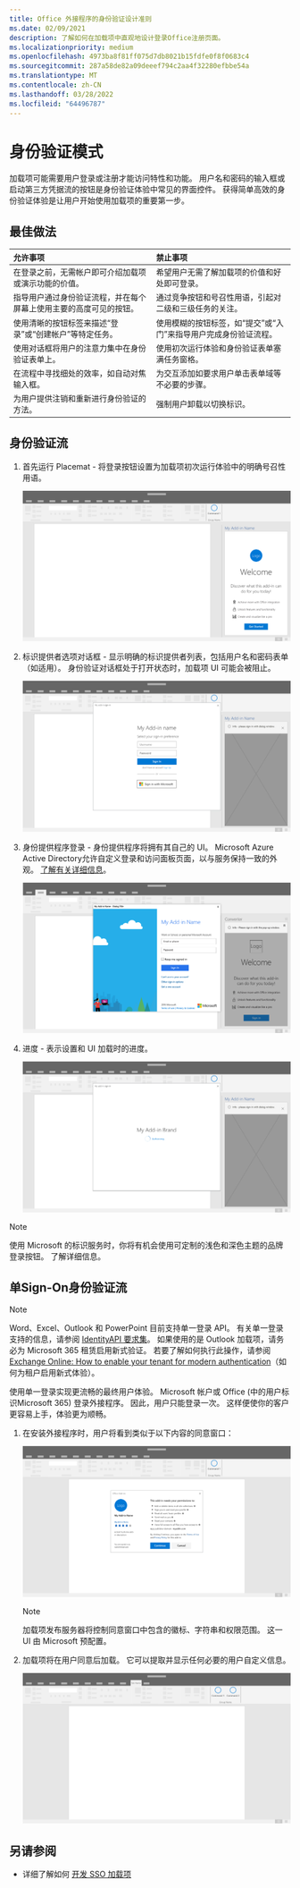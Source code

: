 ```yaml
---
title: Office 外接程序的身份验证设计准则
ms.date: 02/09/2021
description: 了解如何在加载项中直观地设计登录Office注册页面。
ms.localizationpriority: medium
ms.openlocfilehash: 4973ba8f81ff075d7db8021b15fdfe0f8f0683c4
ms.sourcegitcommit: 287a58de82a09deeef794c2aa4f32280efbbe54a
ms.translationtype: MT
ms.contentlocale: zh-CN
ms.lasthandoff: 03/28/2022
ms.locfileid: "64496787"
---
```

# <a name="authentication-patterns"></a>身份验证模式

加载项可能需要用户登录或注册才能访问特性和功能。 用户名和密码的输入框或启动第三方凭据流的按钮是身份验证体验中常见的界面控件。 获得简单高效的身份验证体验是让用户开始使用加载项的重要第一步。

## <a name="best-practices"></a>最佳做法

|允许事项|禁止事项|
|:----|:----|
|在登录之前，无需帐户即可介绍加载项或演示功能的价值。 |希望用户无需了解加载项的价值和好处即可登录。|
|指导用户通过身份验证流程，并在每个屏幕上使用主要的高度可见的按钮。 |通过竞争按钮和号召性用语，引起对二级和三级任务的关注。|
|使用清晰的按钮标签来描述“登录”或“创建帐户”等特定任务。 |使用模糊的按钮标签，如“提交”或“入门”来指导用户完成身份验证流程。|
|使用对话框将用户的注意力集中在身份验证表单上。 |使用初次运行体验和身份验证表单塞满任务窗格。|
|在流程中寻找细处的效率，如自动对焦输入框。 |为交互添加如要求用户单击表单域等不必要的步骤。|
|为用户提供注销和重新进行身份验证的方法。 |强制用户卸载以切换标识。|

## <a name="authentication-flow"></a>身份验证流

1. 首先运行 Placemat - 将登录按钮设置为加载项初次运行体验中的明确号召性用语。

    ![Screenshot showing an add-in task pane in an Office application.](../images/add-in-fre-value-placemat.png)

1. 标识提供者选项对话框 - 显示明确的标识提供者列表，包括用户名和密码表单（如适用）。 身份验证对话框处于打开状态时，加载项 UI 可能会被阻止。

    ![Screenshot showing the Identity Provider Choices dialog in an Office application.](../images/add-in-auth-choices-dialog.png)

1. 身份提供程序登录 - 身份提供程序将拥有其自己的 UI。 Microsoft Azure Active Directory允许自定义登录和访问面板页面，以与服务保持一致的外观。 [了解有关详细信息](/azure/active-directory/fundamentals/customize-branding)。

    ![Screenshot showing the Identity Provider Sign-in dialog in an Office application.](../images/add-in-auth-identity-sign-in.png)

1. 进度 - 表示设置和 UI 加载时的进度。

    ![Screenshot showing a dialog with a progress indicator in an Office application.](../images/add-in-auth-modal-interstitial.png)

> [!NOTE]
> 使用 Microsoft 的标识服务时，你将有机会使用可定制的浅色和深色主题的品牌登录按钮。 了解详细信息。

## <a name="single-sign-on-authentication-flow"></a>单Sign-On身份验证流

> [!NOTE]
> Word、Excel、Outlook 和 PowerPoint 目前支持单一登录 API。 有关单一登录支持的信息，请参阅 [IdentityAPI 要求集](/javascript/api/requirement-sets/common/identity-api-requirement-sets)。 如果使用的是 Outlook 加载项，请务必为 Microsoft 365 租赁启用新式验证。 若要了解如何执行此操作，请参阅 [Exchange Online: How to enable your tenant for modern authentication](https://social.technet.microsoft.com/wiki/contents/articles/32711.exchange-online-how-to-enable-your-tenant-for-modern-authentication.aspx)（如何为租户启用新式体验）。

使用单一登录实现更流畅的最终用户体验。 Microsoft 帐户或 Office (中的用户标识Microsoft 365) 登录外接程序。 因此，用户只能登录一次。 这样便使你的客户更容易上手，体验更为顺畅。

1. 在安装外接程序时，用户将看到类似于以下内容的同意窗口：

    ![Screenshot showing the consent window in an Office application when an add-in is installed.](../images/add-in-auth-SSO-consent-dialog.png)

    > [!NOTE]
    > 加载项发布服务器将控制同意窗口中包含的徽标、字符串和权限范围。 这一 UI 由 Microsoft 预配置。

1. 加载项将在用户同意后加载。 它可以提取并显示任何必要的用户自定义信息。

    ![Screenshot showing an Office application with add-in buttons displayed in the ribbon.](../images/add-in-ribbon.png)

## <a name="see-also"></a>另请参阅

- 详细了解如何 [开发 SSO 加载项](../develop/sso-in-office-add-ins.md)
